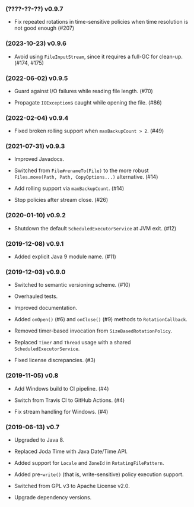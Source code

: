 <!---
 Copyright 2018-2023 Volkan Yazıcı <volkan@yazi.ci>

 Licensed under the Apache License, Version 2.0 (the "License");
 you may not use this file except in compliance with the License.
 You may obtain a copy of the License at

        http://www.apache.org/licenses/LICENSE-2.0

 Unless required by applicable law or agreed to in writing, software
 distributed under the License is distributed on an "AS IS" BASIS,
 WITHOUT WARRANTIES OR CONDITIONS OF ANY KIND, either express or implied.
 See the License for the specific language governing permits and
 limitations under the License.
-->

### (????-??-??) v0.9.7

- Fix repeated rotations in time-sensitive policies when time resolution is not good enough (#207)

### (2023-10-23) v0.9.6

- Avoid using `FileInputStream`, since it requires a full-GC for clean-up. (#174, #175)

### (2022-06-02) v0.9.5

- Guard against I/O failures while reading file length. (#70)

- Propagate `IOException`s caught while opening the file. (#86)

### (2022-02-04) v0.9.4

- Fixed broken rolling support when `maxBackupCount > 2`. (#49)

### (2021-07-31) v0.9.3

- Improved Javadocs.

- Switched from `File#renameTo(File)` to the more robust
  `Files.move(Path, Path, CopyOptions...)` alternative. (#14)

- Add rolling support via `maxBackupCount`. (#14)

- Stop policies after stream close. (#26)

### (2020-01-10) v0.9.2

- Shutdown the default `ScheduledExecutorService` at JVM exit. (#12)

### (2019-12-08) v0.9.1

- Added explicit Java 9 module name. (#11)

### (2019-12-03) v0.9.0

- Switched to semantic versioning scheme. (#10)

- Overhauled tests.

- Improved documentation.

- Added `onOpen()` (#6) and `onClose()` (#9) methods to `RotationCallback`.

- Removed timer-based invocation from `SizeBasedRotationPolicy`.

- Replaced `Timer` and `Thread` usage with a shared `ScheduledExecutorService`.

- Fixed license discrepancies. (#3)

### (2019-11-05) v0.8

- Add Windows build to CI pipeline. (#4)

- Switch from Travis CI to GitHub Actions. (#4)

- Fix stream handling for Windows. (#4)

### (2019-06-13) v0.7

- Upgraded to Java 8.

- Replaced Joda Time with Java Date/Time API.

- Added support for `Locale` and `ZoneId` in `RotatingFilePattern`.

- Added pre-`write()` (that is, write-sensitive) policy execution support.

- Switched from GPL v3 to Apache License v2.0.

- Upgrade dependency versions.
